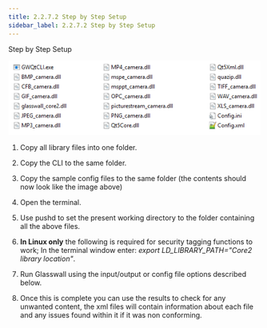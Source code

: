 ```yaml
---
title: 2.2.7.2 Step by Step Setup
sidebar_label: 2.2.7.2 Step by Step Setup
---
```

Step by Step Setup

![](media/clisetup.png)

1. Copy all library files into one folder.

2. Copy the CLI to the same folder.

3. Copy the sample config files to the same folder (the contents should now look like the image above)

4. Open the terminal.

5. Use pushd to set the present working directory to the folder containing all the above files.

6. **In Linux only**  the following is required for security tagging functions to work; In the terminal window enter: _export LD\_LIBRARY\_PATH=&quot;Core2 library location&quot;_.

7. Run Glasswall using the input/output or config file options described below.

8. Once this is complete you can use the results to check for any unwanted content, the xml files will contain information about each file and any issues found within it if it was non conforming.